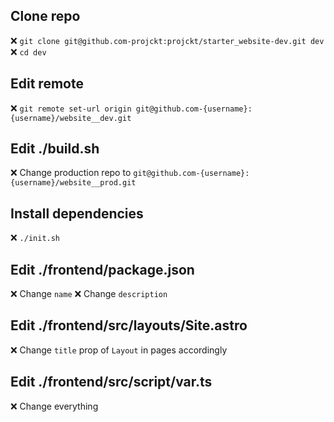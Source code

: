 ## Clone repo

❌ `git clone git@github.com-projckt:projckt/starter_website-dev.git dev`
❌ `cd dev`

## Edit remote

❌ `git remote set-url origin git@github.com-{username}:{username}/website__dev.git`

## Edit ./build.sh

❌ Change production repo to `git@github.com-{username}:{username}/website__prod.git`

## Install dependencies

❌ `./init.sh`

## Edit ./frontend/package.json

❌ Change `name`
❌ Change `description`

## Edit ./frontend/src/layouts/Site.astro

❌ Change `title` prop of `Layout` in pages accordingly

## Edit ./frontend/src/script/var.ts

❌ Change everything
